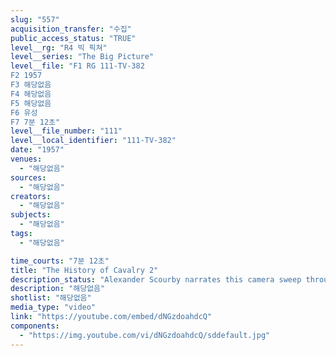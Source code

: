 ```yaml
---
slug: "557"
acquisition_transfer: "수집"
public_access_status: "TRUE"
level__rg: "R4 빅 픽쳐"
level__series: "The Big Picture"
level__file: "F1 RG 111-TV-382
F2 1957
F3 해당없음
F4 해당없음
F5 해당없음
F6 유성
F7 7분 12초"
level__file_number: "111"
level__local_identifier: "111-TV-382"
date: "1957"
venues: 
  - "해당없음"
sources: 
  - "해당없음"
creators: 
  - "해당없음"
subjects: 
  - "해당없음"
tags: 
  - "해당없음"

time_courts: "7분 12초"
title: "The History of Cavalry 2"
description_status: "Alexander Scourby narrates this camera sweep through history to bring viewers the story of the Cavalry`s long ride to glory from caissons in the mud to helicopters in the sky"
description: "해당없음"
shotlist: "해당없음"
media_type: "video"
link: "https://youtube.com/embed/dNGzdoahdcQ"
components: 
  - "https://img.youtube.com/vi/dNGzdoahdcQ/sddefault.jpg"
---
```

